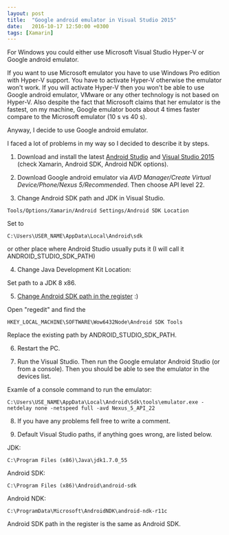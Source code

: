 ```yaml
---
layout: post
title:  "Google android emulator in Visual Studio 2015"
date:   2016-10-17 12:50:00 +0300
tags: [Xamarin]
---
```


For Windows you could either use Microsoft Visual Studio Hyper-V or Google android emulator. 

If you want to use Microsoft emulator you have to use Windows Pro edition with Hyper-V support. You have to activate Hyper-V otherwise the emulator won't work. If you will activate Hyper-V then you won't be able to use Google android emulator, VMware or any other technology is not based on Hyper-V. Also despite the fact that Microsoft claims that her emulator is the fastest, on my machine,  Google emulator boots about 4 times faster compare to the Microsoft emulator (10 s vs 40 s).

Anyway, I decide to use Google android emulator.

I faced a lot of problems in my way so I decided to describe it by steps.

1) Download and install the latest [Android Studio](https://developer.android.com/studio/index.html) and [Visual Studio 2015](https://www.visualstudio.com/vs/) (check Xamarin, Android SDK, Android NDK options).

2) Download Google android emulator via *AVD Manager/Create Virtual Device/Phone/Nexus 5/Recommended*. Then choose API level 22.

3) Change Android SDK path and JDK in Visual Studio.

```Tools/Options/Xamarin/Android Settings/Android SDK Location```

Set to 

```
C:\Users\USER_NAME\AppData\Local\Android\sdk
```

or other place where Android Studio usually puts it (I will call it ANDROID_STUDIO_SDK_PATH)

4) Change Java Development Kit Location:

Set path to a JDK 8 x86.

5) [Change Android SDK path in the register](https://msdn.microsoft.com/en-us/library/mt228282.aspx#ADB) :)

Open "regedit" and find the 

```
HKEY_LOCAL_MACHINE\SOFTWARE\Wow6432Node\Android SDK Tools
```

Replace the existing path by ANDROID_STUDIO_SDK_PATH.

6) Restart the PC.

7) Run the Visual Studio. Then run the Google emulator Android Studio (or from a console). Then you should be able to see the emulator in the devices list.

Examle of a console command to run the emulator:

```
C:\Users\USE_NAME\AppData\Local\Android\Sdk\tools\emulator.exe -netdelay none -netspeed full -avd Nexus_5_API_22
```

8) If you have any problems fell free to write a comment.

9) Default Visual Studio paths, if anything goes wrong, are listed below. 

JDK:
```
C:\Program Files (x86)\Java\jdk1.7.0_55
```

Android SDK:
```
C:\Program Files (x86)\Android\android-sdk
```

Android NDK:
```
C:\ProgramData\Microsoft\AndroidNDK\android-ndk-r11c
```

Android SDK path in the register is the same as Android SDK.
